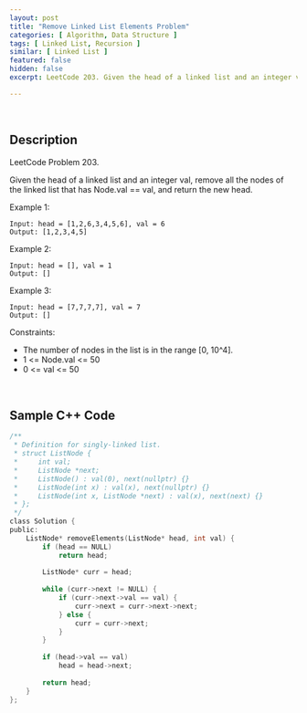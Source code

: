 ```yaml
---
layout: post
title: "Remove Linked List Elements Problem"
categories: [ Algorithm, Data Structure ]
tags: [ Linked List, Recursion ]
similar: [ Linked List ]
featured: false
hidden: false
excerpt: LeetCode 203. Given the head of a linked list and an integer val, remove all the nodes of the linked list that has Node.val == val, and return the new head.

---
```


<br />

## Description

LeetCode Problem 203.

Given the head of a linked list and an integer val, remove all the nodes of the linked list that has Node.val == val, and return the new head.

Example 1:
```
Input: head = [1,2,6,3,4,5,6], val = 6
Output: [1,2,3,4,5]
```

Example 2:
```
Input: head = [], val = 1
Output: []
```

Example 3:
```
Input: head = [7,7,7,7], val = 7
Output: []
```

Constraints:
* The number of nodes in the list is in the range [0, 10^4].
* 1 <= Node.val <= 50
* 0 <= val <= 50

<br />

## Sample C++ Code


```c
/**
 * Definition for singly-linked list.
 * struct ListNode {
 *     int val;
 *     ListNode *next;
 *     ListNode() : val(0), next(nullptr) {}
 *     ListNode(int x) : val(x), next(nullptr) {}
 *     ListNode(int x, ListNode *next) : val(x), next(next) {}
 * };
 */
class Solution {
public:
    ListNode* removeElements(ListNode* head, int val) {
        if (head == NULL)
            return head;
        
        ListNode* curr = head;
        
        while (curr->next != NULL) {
            if (curr->next->val == val) {
                curr->next = curr->next->next;
            } else {
                curr = curr->next;
            }
        }
        
        if (head->val == val)
            head = head->next;
        
        return head;
    }
};
```


